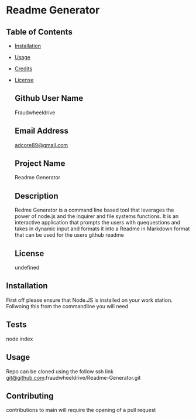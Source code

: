 # Readme Generator 
  
  ## Table of Contents

* [Installation](#installation)
* [Usage](#usage)
* [Credits](#credits)
* [License](#license)

  ## Github User Name
  Fraudwheeldrive 

  ## Email Address
  adcore89@gmail.com

  ## Project Name 
  Readme Generator 

  ## Description 
  Redme Generator is a command line based tool that leverages the power of node.js and the inquirer and file systems functions. It is an interactive application that prompts the users with quequestions and takes in dynamic input and formats it into a Readme in Markdown format that can be used for the users github readme 

  ## License
  undefined

## Installation
  First off please ensure that Node.JS is installed on your work station. Follwoing this from the commandline you will need 

## Tests
  node index 
 
## Usage 
  Repo can be cloned using the follow ssh link git@github.com:fraudwheeldrive/Readme-Generator.git

## Contributing
  contributions to main will require the opening of a pull request 

